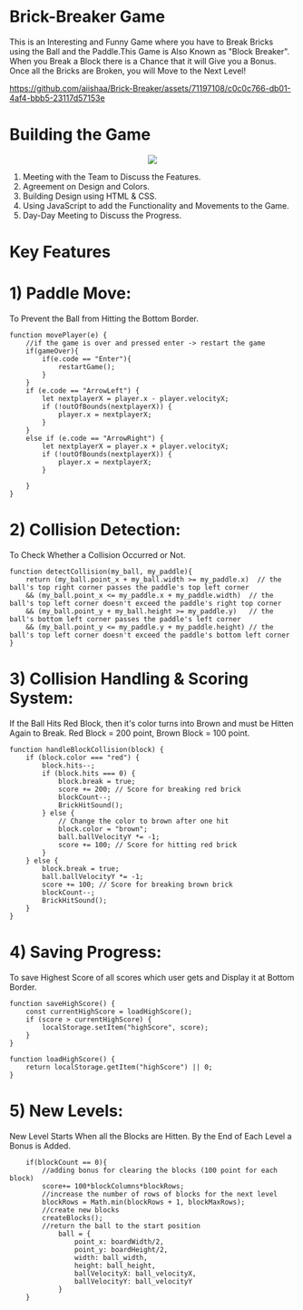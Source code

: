 # Brick-Breaker Game
This is an Interesting and Funny Game where you have to Break Bricks using the Ball and the Paddle.This Game is Also Known as "Block Breaker". When you Break a Block there is a Chance that it will Give you a Bonus. Once all the Bricks are Broken, you will Move to the Next Level!

https://github.com/aiishaa/Brick-Breaker/assets/71197108/c0c0c766-db01-4af4-bbb5-23117d57153e


# Building the Game 
<p align="center">
    <img src="https://skillicons.dev/icons?i=js,html,css" />
</p>

 1) Meeting with the Team to Discuss the Features.
 2) Agreement on Design and Colors.
 3) Building Design using HTML & CSS.
 4) Using JavaScript to add the Functionality and Movements to the Game.
 5) Day-Day Meeting to Discuss the Progress.
 
# Key Features
# 1) Paddle Move:
To Prevent the Ball from Hitting the Bottom Border.
```
function movePlayer(e) {
    //if the game is over and pressed enter -> restart the game 
    if(gameOver){
        if(e.code == "Enter"){
            restartGame();
        }
    }
    if (e.code == "ArrowLeft") {
        let nextplayerX = player.x - player.velocityX;
        if (!outOfBounds(nextplayerX)) {
            player.x = nextplayerX;
        }
    }
    else if (e.code == "ArrowRight") {
        let nextplayerX = player.x + player.velocityX;
        if (!outOfBounds(nextplayerX)) {
            player.x = nextplayerX;
        }
       
    }
}
```

# 2) Collision Detection:
To Check Whether a Collision Occurred or Not.
```
function detectCollision(my_ball, my_paddle){
    return (my_ball.point_x + my_ball.width >= my_paddle.x)  // the ball's top right corner passes the paddle's top left corner 
    && (my_ball.point_x <= my_paddle.x + my_paddle.width)  // the ball's top left corner doesn't exceed the paddle's right top corner
    && (my_ball.point_y + my_ball.height >= my_paddle.y)   // the ball's bottom left corner passes the paddle's left corner
    && (my_ball.point_y <= my_paddle.y + my_paddle.height) // the ball's top left corner doesn't exceed the paddle's bottom left corner
}
```
# 3) Collision Handling & Scoring System:
If the Ball Hits Red Block, then it's color turns into Brown and must be Hitten Again to Break. Red Block = 200 point, Brown Block = 100 point.
```
function handleBlockCollision(block) {
    if (block.color === "red") {
        block.hits--;
        if (block.hits === 0) {
            block.break = true;
            score += 200; // Score for breaking red brick
            blockCount--;
            BrickHitSound();
        } else {
            // Change the color to brown after one hit
            block.color = "brown";
            ball.ballVelocityY *= -1;
            score += 100; // Score for hitting red brick
        }
    } else {
        block.break = true;
        ball.ballVelocityY *= -1;
        score += 100; // Score for breaking brown brick
        blockCount--;
        BrickHitSound();
    }
}
```

# 4) Saving Progress:
To save Highest Score of all scores which user gets and Display it at Bottom Border.
```
function saveHighScore() {
    const currentHighScore = loadHighScore();
    if (score > currentHighScore) {
        localStorage.setItem("highScore", score);
    }
}

function loadHighScore() {
    return localStorage.getItem("highScore") || 0;
}
```

# 5) New Levels:
New Level Starts When all the Blocks are Hitten. By the End of  Each Level a Bonus is Added.
```
    if(blockCount == 0){
        //adding bonus for clearing the blocks (100 point for each block)
        score+= 100*blockColumns*blockRows;
        //increase the number of rows of blocks for the next level
        blockRows = Math.min(blockRows + 1, blockMaxRows);
        //create new blocks
        createBlocks();
        //return the ball to the start position
            ball = {
                point_x: boardWidth/2,
                point_y: boardHeight/2,
                width: ball_width,
                height: ball_height,
                ballVelocityX: ball_velocityX,
                ballVelocityY: ball_velocityY
            }
    }
```
